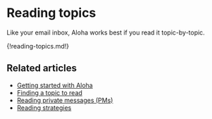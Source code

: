 # Reading topics

Like your email inbox, Aloha works best if you read it topic-by-topic.

{!reading-topics.md!}

## Related articles

* [Getting started with Aloha](/help/getting-started-with-aloha)
* [Finding a topic to read](/help/finding-a-topic-to-read)
* [Reading private messages (PMs)](/help/reading-pms)
* [Reading strategies](/help/reading-strategies)

